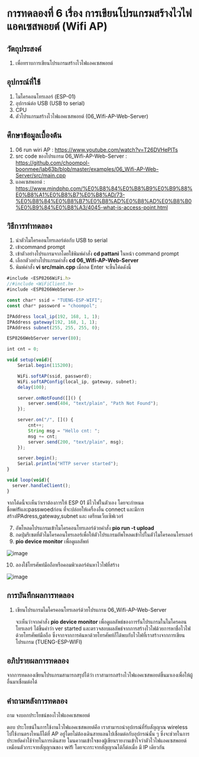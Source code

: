 # การทดลองที่ 6 เรื่อง การเขียนโปรแกรมสร้างไวไฟแอคเซสพอยต์ (Wifi AP)

## วัตถุประสงค์
1. เพื่อทราบการเขียนโปรแกรมสร้างไวไฟแอคเซสพอยต์

## อุปกรณ์ที่ใช้
1. ไมโครคอนโทรเลอร์ (ESP-01)
2. อุปกรณ์ต่อ USB (USB to serial)
3. CPU
4. ตัวโปรแกรมสร้างไวไฟแอคเซสพอยต์ (06_Wifi-AP-Web-Server)


## ศึกษาข้อมูลเบื้องต้น
1. 06 run wiri AP : https://www.youtube.com/watch?v=T26DVHePlTs
2. src code ของโปรแกรม 06_Wifi-AP-Web-Server : https://github.com/choompol-boonmee/lab63b/blob/master/examples/06_Wifi-AP-Web-Server/src/main.cpp
3. แอคเซสพอยต์ : https://www.mindphp.com/%E0%B8%84%E0%B8%B9%E0%B9%88%E0%B8%A1%E0%B8%B7%E0%B8%AD/73-%E0%B8%84%E0%B8%B7%E0%B8%AD%E0%B8%AD%E0%B8%B0%E0%B9%84%E0%B8%A3/4045-what-is-access-point.html

## วิธีการทำทดลอง
1. นำตัวไมโครคอนโทรเลอร์ต่อกับ USB to serial 
3. เข้าcommand prompt
4. เข้าตัวอย่างโปรแกรมจากโดยใช้พิมพ์คำสั่ง **cd pattani** ในหน้า command prompt
5. เลือกตัวอย่างโปรแกรมคำสั่ง **cd 06_Wifi-AP-Web-Server** 
6. พิมพ์คำสั่ง **vi src/main.cpp** เมื่อกด Enter จะขึ้นโค้ดดังนี้

```javascript
#include <ESP8266WiFi.h>
//#include <WiFiClient.h>
#include <ESP8266WebServer.h>

const char* ssid = "TUENG-ESP-WIFI";
const char* password = "choompol";

IPAddress local_ip(192, 168, 1, 1);
IPAddress gateway(192, 168, 1, 1);
IPAddress subnet(255, 255, 255, 0);

ESP8266WebServer server(80);

int cnt = 0;

void setup(void){
	Serial.begin(115200);

	WiFi.softAP(ssid, password);
	WiFi.softAPConfig(local_ip, gateway, subnet);
	delay(100);

	server.onNotFound([]() {
		server.send(404, "text/plain", "Path Not Found");
	});

	server.on("/", []() {
		cnt++;
		String msg = "Hello cnt: ";
		msg += cnt;
		server.send(200, "text/plain", msg);
	});

	server.begin();
	Serial.println("HTTP server started");
}

void loop(void){
  server.handleClient();
}

```        
จากโค้ดนี้จะเห็นว่าเราต้องการให้ ESP 01 มีไวไฟในตัวเอง โดยจะกำหนดชื่อwifiและpasswoedก่อน ที่จะปล่อยให้เครื่องอื่น connect และมีการสร้างIPAdress,gateway,subnet และ เตรียมเว็บเซิฟเวอร์

7. อัพโหลดโปรแกรมเข้าไมโครคอนโทรเลอร์ด้วยคำสั่ง **pio run -t upload** 
8. กดปุ่มรีเซตที่ตัวไมโครคอนโทรเลอร์เพื่อให้ตัวโปรแกรมอัพโหลดเข้าไปในตัว่ไมโครคอนโทรเลอร์
9. **pio device monitor** เพื่อดูผลลัพท์






![image](https://user-images.githubusercontent.com/80879772/111975374-1cefc280-8b33-11eb-90e7-43ce82ee3cee.png)


10. ลองใช้โทรศัพท์มือถือหรือคอมพิวเตอร์ค้นหาไวไฟที่สร้าง







![image](https://user-images.githubusercontent.com/80879772/111975598-5f190400-8b33-11eb-80c4-72690f3fcacd.png)

## การบันทึกผลการทดลอง
1. เขียนโปรแกรมไมโครคอนโทรเลอร์ด้วยโปรแกรม 06_Wifi-AP-Web-Server
	
	จะเห็นว่าจากคำสั่ง **pio device monitor** เพื่อดูผลลัพธ์ของการรันโปรแกรมในไมโครคอนโทรเลอร์ ได้ขึ้นคำว่า ver started และตรวจสอบผลลัพธ์จากการสร้างไวไฟด้วยการหาชื่อไวไฟด้วยโทรศัพท์มือถือ ซึ่งจากจากการค้นหาด้วยโทรศัพท์ก็ได้พบกับไวไฟที่เราสร้างจากการเขียนโปรแกรม (TUENG-ESP-WIFI)

## อภิปรายผลการทดลอง
จากการทดลองเขียนโปรแกรมสามารถสรุปได้ว่า เราสามารถสร้างไวไฟแอคเซสพอยต์ขึ้นมาเองเพื่อให้ผู้อื่นมาเชื่อมต่อได้ 

## คำถามหลังการทดลอง
ถาม จงบอกประโยชน์ของไวไฟแอคเซสพอยต์

ตอบ ประโยชน์ในการใช้งานไวไฟแอคเซสพอยต์คือ เราสามารถนำอุปกรณ์ที่รับสัญญาณ wireless ไปใช้งานตรงไหนก็ได้ที่ AP อยู่โดยไม่ต้องเดินสายแลนไปเชื่อมต่อกับอุปกรณ์นั้น ๆ ซึ่งจะช่วยในการประหยัดค่าใช้จ่ายในการเดินสาย ใมนความเข้าใจของผู้เขียนรายงานเข้าใจว่าตัวไวไฟแอคเซสพอยต์เหมือนตัวกระจายสัญญาณของ wifi โดยจะกระจายสัญญาณได้ก็ต่อเมื่อ มี IP เดียวกัน


